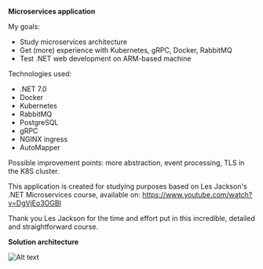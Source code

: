 **Microservices application** 

My goals: 
* Study microservices architecture
* Get (more) experience with Kubernetes, gRPC, Docker, RabbitMQ
* Test .NET web development on ARM-based machine 

Technologies used:
* .NET 7.0
* Docker
* Kubernetes
* RabbitMQ
* PostgreSQL
* gRPC
* NGINX ingress
* AutoMapper

Possible improvement points: more abstraction, event processing, TLS in the K8S cluster. 

This application is created for studying purposes based on Les Jackson's .NET Microservices course, available on: https://www.youtube.com/watch?v=DgVjEo3OGBI

Thank you Les Jackson for the time and effort put in this incredible, detailed and straightforward course. 

**Solution architecture** 


![Alt text](https://file%2B.vscode-resource.vscode-cdn.net/Users/jan-erik/Projects/msapp/Architecture.jpg?version%3D1675379923058)